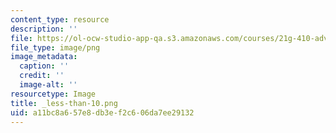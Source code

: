 ```yaml
---
content_type: resource
description: ''
file: https://ol-ocw-studio-app-qa.s3.amazonaws.com/courses/21g-410-advanced-german-professional-communication-spring-2017/a11bc8a657e8db3ef2c606da7ee29132_less-than-10.png
file_type: image/png
image_metadata:
  caption: ''
  credit: ''
  image-alt: ''
resourcetype: Image
title: _less-than-10.png
uid: a11bc8a6-57e8-db3e-f2c6-06da7ee29132
---
```

